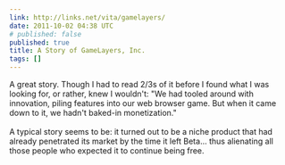 ```yaml
---
link: http://links.net/vita/gamelayers/
date: 2011-10-02 04:38 UTC
# published: false
published: true
title: A Story of GameLayers, Inc.
tags: []
---
```


A great story. Though I had to read 2/3s of it before I found what I was looking for, or rather, knew I wouldn't: "We had tooled around with innovation, piling features into our web browser game. But when it came down to it, we hadn't baked-in monetization."<br><br>A typical story seems to be: it turned out to be a niche product that had already penetrated its market by the time it left Beta... thus alienating all those people who expected it to continue being free.
